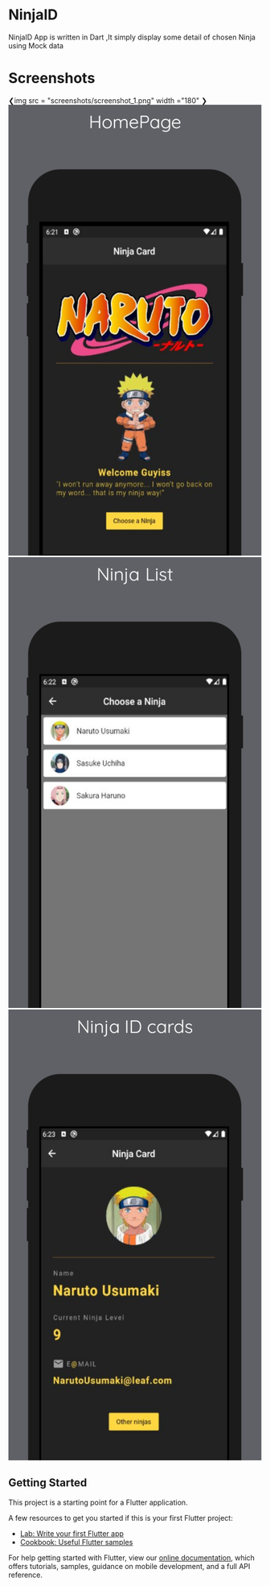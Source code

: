 # NinjaID

NinjaID App is written in Dart ,It simply display some detail of chosen Ninja using Mock data

# Screenshots
❮img src = "screenshots/screenshot_1.png" width ="180" ❯ &nbsp; &nbsp;
![](screenshots/screenshot_1.png)![](screenshots/screenshot_2.png)
![](screenshots/screenshot_3.png)

## Getting Started

This project is a starting point for a Flutter application.

A few resources to get you started if this is your first Flutter project:

- [Lab: Write your first Flutter app](https://flutter.dev/docs/get-started/codelab)
- [Cookbook: Useful Flutter samples](https://flutter.dev/docs/cookbook)

For help getting started with Flutter, view our
[online documentation](https://flutter.dev/docs), which offers tutorials,
samples, guidance on mobile development, and a full API reference.
